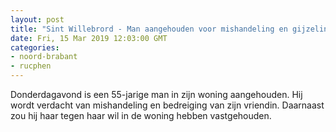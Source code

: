 ```yaml
---
layout: post
title: "Sint Willebrord - Man aangehouden voor mishandeling en gijzeling"
date: Fri, 15 Mar 2019 12:03:00 GMT
categories: 
- noord-brabant 
- rucphen 
---
```


Donderdagavond is een 55-jarige man in zijn woning aangehouden. Hij wordt verdacht van mishandeling en bedreiging van zijn vriendin. Daarnaast zou hij haar tegen haar wil in de woning hebben vastgehouden.

